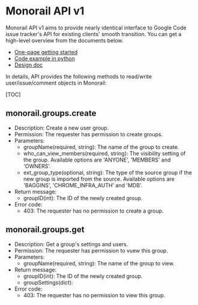 # Monorail API v1

Monorail API v1 aims to provide nearly identical interface to Google Code issue tracker's API for existing clients' smooth transition. You can get a high-level overview from the documents below.

* [One-page getting started](https://docs.google.com/document/d/1Loz3NIqpTrKWLR5rV3tNGLl-7Rn9ZyrmG9MFOft35Pc)
* [Code example in python](query_issues.py)
* [Design doc](https://docs.google.com/document/d/1FcmDVP5PwlMHi3ozi98lgK1E-ZU7WWrLYN8g9KIwnbU)


In details, API provides the following methods to read/write user/issue/comment objects in Monorail:

[TOC]

## monorail.groups.create

* Description: Create a new user group.
* Permission: The requester has permission to create groups.
* Parameters:
  * groupName(required, string): The name of the group to create.
  * who_can_view_members(required, string): The visibility setting of the group. Available options are 'ANYONE', 'MEMBERS' and 'OWNERS'.
  * ext_group_type(optional, string): The type of the source group if the new group is imported from the source. Available options are 'BAGGINS', 'CHROME_INFRA_AUTH' and 'MDB'.
* Return message:
  * groupID(int): The ID of the newly created group. 
* Error code:
  * 403: The requester has no permission to create a group.

## monorail.groups.get

* Description: Get a group's settings and users.
* Permission: The requester has permission to vuew this group.
* Parameters:
  - groupName(required, string): The name of the group to view.
* Return message:
  - groupID(int): The ID of the newly created group.
  - groupSettings(dict): 
* Error code:
  - 403: The requester has no permission to view this group.